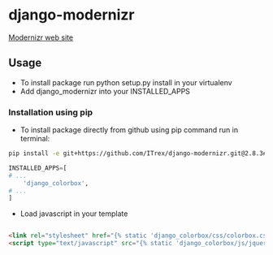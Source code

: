 django-modernizr
===============

[Modernizr web site](http://modernizr.com/)

## Usage

* To install package run python setup.py install in your virtualenv
* Add django\_modernizr into your INSTALLED_APPS

### Installation using pip
* To install package directly from github using pip command run in terminal:

```bash
pip install -e git+https://github.com/ITrex/django-modernizr.git@2.8.3#egg=django_modernizr
```

```python
INSTALLED_APPS=[
# ...
    'django_colorbox',
# ...
]
```
* Load javascript in your template
```html

<link rel="stylesheet" href="{% static 'django_colorbox/css/colorbox.css' %}"/>
<script type="text/javascript" src="{% static 'django_colorbox/js/jquery.colorbox-min.js' %}"></script>
```

